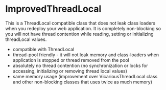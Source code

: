 # ImprovedThreadLocal
This is a ThreadLocal compatible class that does not leak class loaders when you redeploy your web application. It is completely non-blocking so you will not have thread contention while reading, setting or initializing threadLocal values.

* compatible with ThreadLocal
* thread-pool friendly - it will not leak memory and class-loaders when application is stopped or thread removed from the pool
* absolutely no thread contention (no synchronization or locks for accessing, initializing or removing thread local values)
* same memory usage (improvement over VicariousThreadLocal class and other non-blocking classes that uses twice as much memory)
